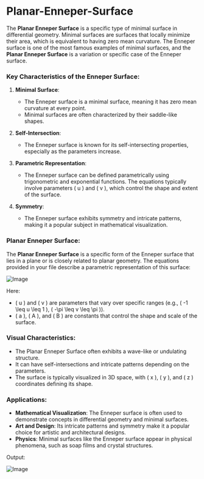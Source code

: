 # Planar-Enneper-Surface

The **Planar Enneper Surface** is a specific type of minimal surface in differential geometry. Minimal surfaces are surfaces that locally minimize their area, which is equivalent to having zero mean curvature. The Enneper surface is one of the most famous examples of minimal surfaces, and the **Planar Enneper Surface** is a variation or specific case of the Enneper surface.

### Key Characteristics of the Enneper Surface:
1. **Minimal Surface**:
   - The Enneper surface is a minimal surface, meaning it has zero mean curvature at every point.
   - Minimal surfaces are often characterized by their saddle-like shapes.

2. **Self-Intersection**:
   - The Enneper surface is known for its self-intersecting properties, especially as the parameters increase.

3. **Parametric Representation**:
   - The Enneper surface can be defined parametrically using trigonometric and exponential functions. The equations typically involve parameters \( u \) and \( v \), which control the shape and extent of the surface.

4. **Symmetry**:
   - The Enneper surface exhibits symmetry and intricate patterns, making it a popular subject in mathematical visualization.

### Planar Enneper Surface:
The **Planar Enneper Surface** is a specific form of the Enneper surface that lies in a plane or is closely related to planar geometry. The equations provided in your file describe a parametric representation of this surface:

![Image](https://github.com/user-attachments/assets/0f0da006-8213-4107-be52-453becf7cc7f)


Here:
- \( u \) and \( v \) are parameters that vary over specific ranges (e.g., \( -1 \leq u \leq 1 \), \( -\pi \leq v \leq \pi \)).
- \( a \), \( A \), and \( B \) are constants that control the shape and scale of the surface.

### Visual Characteristics:
- The Planar Enneper Surface often exhibits a wave-like or undulating structure.
- It can have self-intersections and intricate patterns depending on the parameters.
- The surface is typically visualized in 3D space, with \( x \), \( y \), and \( z \) coordinates defining its shape.

### Applications:
- **Mathematical Visualization**: The Enneper surface is often used to demonstrate concepts in differential geometry and minimal surfaces.
- **Art and Design**: Its intricate patterns and symmetry make it a popular choice for artistic and architectural designs.
- **Physics**: Minimal surfaces like the Enneper surface appear in physical phenomena, such as soap films and crystal structures.

Output: 

![Image](https://github.com/user-attachments/assets/d4c1b1d7-8465-4c14-ab5f-c581215d673d)
